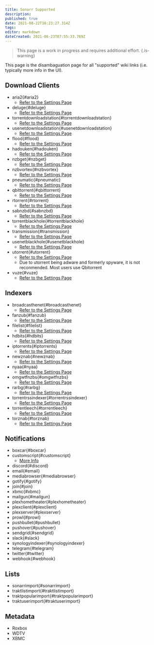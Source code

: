 ```yaml
---
title: Sonarr Supported
description: 
published: true
date: 2021-08-22T16:23:27.314Z
tags: 
editor: markdown
dateCreated: 2021-06-23T07:55:33.769Z
---
```


> This page is a work in progress and requires additional effort. {.is-warning}

This page is the disambaguation page for all "supported" wiki links (i.e. typically more info in the UI).

## Download Clients

- aria2{#aria2}
  - [Refer to the Settings Page](/sonarr/settings#download-clients)
- deluge{#deluge}
  - [Refer to the Settings Page](/sonarr/settings#download-clients)
- torrentdownloadstation{#torrentdownloadstation}
  - [Refer to the Settings Page](/sonarr/settings#download-clients)
- usenetdownloadstation{#usenetdownloadstation}
  - [Refer to the Settings Page](/sonarr/settings#download-clients)
- flood{#flood}
  - [Refer to the Settings Page](/sonarr/settings#download-clients)
- hadouken{#hadouken}
  - [Refer to the Settings Page](/sonarr/settings#download-clients)
- nzbget{#nzbget}
  - [Refer to the Settings Page](/sonarr/settings#download-clients)
- nzbvortex{#nzbvortex}
  - [Refer to the Settings Page](/sonarr/settings#download-clients)
- pneumatic{#pneumatic}
  - [Refer to the Settings Page](/sonarr/settings#download-clients)
- qbittorrent{#qbittorrent}
  - [Refer to the Settings Page](/sonarr/settings#download-clients)
- rtorrent{#rtorrent}
  - [Refer to the Settings Page](/sonarr/settings#download-clients)
- sabnzbd{#sabnzbd}
  - [Refer to the Settings Page](/sonarr/settings#download-clients)
- torrentblackhole{#torrentblackhole}
  - [Refer to the Settings Page](/sonarr/settings#download-clients)
- transmission{#transmission}
  - [Refer to the Settings Page](/sonarr/settings#download-clients)
- usenetblackhole{#usenetblackhole}
  - [Refer to the Settings Page](/sonarr/settings#download-clients)
- utorrent{#utorrent}
  - [Refer to the Settings Page](/sonarr/settings#download-clients)
  - Due to utorrent being adware and formerly spyware, it is not reconmended. Most users use Qbitorrent
- vuze{#vuze}
  - [Refer to the Settings Page](/sonarr/settings#download-clients)

## Indexers


- broadcasthenet{#broadcasthenet}
  - [Refer to the Settings Page](/sonarr/settings#indexer-settings)
- fanzub{#fanzub}
  - [Refer to the Settings Page](/sonarr/settings#indexer-settings)
- filelist{#filelist}
  - [Refer to the Settings Page](/sonarr/settings#indexer-settings)
- hdbits{#hdbits}
  - [Refer to the Settings Page](/sonarr/settings#indexer-settings)
- iptorrents{#iptorrents}
  - [Refer to the Settings Page](/sonarr/settings#indexer-settings)
- newznab{#newznab}
  - [Refer to the Settings Page](/sonarr/settings#indexer-settings)
- nyaa{#nyaa}
  - [Refer to the Settings Page](/sonarr/settings#indexer-settings)
- omgwtfnzbs{#omgwtfnzbs}
  - [Refer to the Settings Page](/sonarr/settings#indexer-settings)
- rarbg{#rarbg}
  - [Refer to the Settings Page](/sonarr/settings#indexer-settings)
- torrentrssindexer{#torrentrssindexer}
  - [Refer to the Settings Page](/sonarr/settings#indexer-settings)
- torrentleech{#torrentleech}
  - [Refer to the Settings Page](/sonarr/settings#indexer-settings)
- torznab{#torznab}
  - [Refer to the Settings Page](/sonarr/settings#indexer-settings)

## Notifications

- boxcar{#boxcar}
- customscript{#customscript}
  - [More Info](/sonarr/custom-scripts)
- discord{#discord}
- email{#email}
- mediabrowser{#mediabrowser}
- gotify{#gotify}
- join{#join}
- xbmc{#xbmc}
- mailgun{#mailgun}
- plexhometheater{#plexhometheater}
- plexclient{#plexclient}
- plexserver{#plexserver}
- prowl{#prowl}
- pushbullet{#pushbullet}
- pushover{#pushover}
- sendgrid{#sendgrid}
- slack{#slack}
- synologyindexer{#synologyindexer}
- telegram{#telegram}
- twitter{#twitter}
- webhook{#webhook}

## Lists

- sonarrimport{#sonarrimport}
- traktlistimport{#traktlistimport}
- traktpopularimport{#traktpopularimport}
- traktuserimport{#traktuserimport}

## Metadata

- Roxbox
- WDTV
- XBMC
